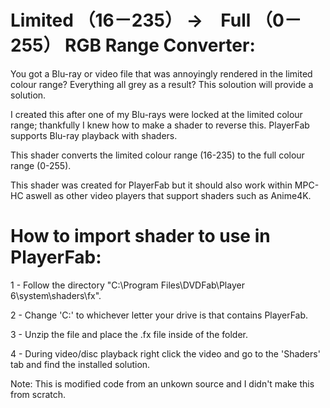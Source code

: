 # Limited （16－235） →　Full （0－255） RGB Range Converter:
You got a Blu-ray or video file that was annoyingly rendered in the limited colour range? 
Everything all grey as a result? 
This soloution will provide a solution.

I created this after one of my Blu-rays were locked at the limited colour range; thankfully I knew how to make a shader to reverse this. PlayerFab supports Blu-ray playback with shaders.

This shader converts the limited colour range (16-235) to the full colour range (0-255).

This shader was created for PlayerFab but it should also work within MPC-HC aswell as other video players that support shaders such as Anime4K.

# How to import shader to use in PlayerFab:
1 - Follow the directory "C:\Program Files\DVDFab\Player 6\system\shaders\fx".

2 - Change 'C:' to whichever letter your drive is that contains PlayerFab.

3 - Unzip the file and place the .fx file inside of the folder.

4 - During video/disc playback right click the video and go to the 'Shaders' tab and find the installed solution.


Note: This is modified code from an unkown source and I didn't make this from scratch.
